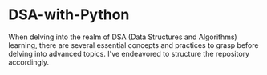 # DSA-with-Python
When delving into the realm of DSA (Data Structures and Algorithms) learning, there are several essential concepts and practices to grasp before delving into advanced topics. I've endeavored to structure the repository accordingly.
